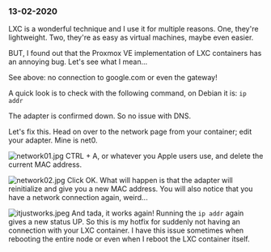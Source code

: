 ### 13-02-2020

LXC is a wonderful technique and I use it for multiple reasons. One, they're lightweight. Two, they're as easy as virtual machines, maybe even easier.

BUT, I found out that the Proxmox VE implementation of LXC containers has an annoying bug. Let's see what I mean...


See above: no connection to google.com or even the gateway!

A quick look is to check with the following command, on Debian it is: `ip addr` 

The adapter is confirmed down. So no issue with DNS.


Let's fix this. Head on over to the network page from your container; edit your adapter. Mine is net0.

![network01.jpg](https://stroopkoek.github.io/images/network01.jpg)
CTRL + A, or whatever you Apple users use, and delete the current MAC address. 

![network02.jpg](https://stroopkoek.github.io/images/network02.jpg)
Click OK. What will happen is that the adapter will reinitialize and give you a new MAC address. You will also notice that you have a network connection again, weird... 

![itjustworks.jpeg](https://stroopkoek.github.io/images/itjustworks.jpg)
And tada, it works again! Running the `ip addr` again gives a new status UP. So this is my hotfix for suddenly not having an connection with your LXC container. I have this issue sometimes when rebooting the entire node or even when I reboot the LXC container itself. 
